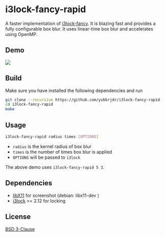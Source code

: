 # i3lock-fancy-rapid

A faster implementation of [i3lock-fancy](https://github.com/meskarune/i3lock-fancy). It is blazing fast and provides a fully configurable box blur. It uses linear-time box blur and accelerates using OpenMP.

## Demo

![](demo.png)

## Build

Make sure you have installed the following dependencies and run
```bash
git clone --recursive https://github.com/yvbbrjdr/i3lock-fancy-rapid
cd i3lock-fancy-rapid
make
```

## Usage

```bash
i3lock-fancy-rapid radius times [OPTIONS]
```

- `radius` is the kernel radius of box blur
- `times` is the number of times box blur is applied
- `OPTIONS` will be passed to `i3lock`

The above demo uses `i3lock-fancy-rapid 5 3`.

## Dependencies

- [libX11](https://www.x.org/releases/current/doc/libX11/libX11/libX11.html) for screenshot (debian: libx11-dev )
- [i3lock](https://github.com/i3/i3lock) >= 2.12 for locking

## License

[BSD 3-Clause](LICENSE)
